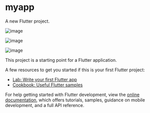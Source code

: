 # myapp

A new Flutter project.

![image](https://github.com/user-attachments/assets/50b0ec92-8349-4f6d-923e-cd9068bbafd1)


![image](https://github.com/user-attachments/assets/6fc5e9d5-2945-4bc1-9c8f-a6dd503cc65c)


![image](https://github.com/user-attachments/assets/bac155c5-702a-4358-bcde-7ded41311337)




This project is a starting point for a Flutter application.

A few resources to get you started if this is your first Flutter project:

- [Lab: Write your first Flutter app](https://docs.flutter.dev/get-started/codelab)
- [Cookbook: Useful Flutter samples](https://docs.flutter.dev/cookbook)

For help getting started with Flutter development, view the
[online documentation](https://docs.flutter.dev/), which offers tutorials,
samples, guidance on mobile development, and a full API reference.
